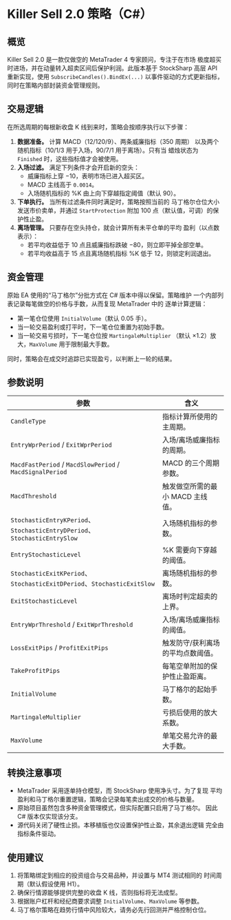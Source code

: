 # Killer Sell 2.0 策略（C#）

## 概览
Killer Sell 2.0 是一款仅做空的 MetaTrader 4 专家顾问，专注于在市场
极度超买时进场，并在动量转入超卖区间后保护利润。此版本基于
StockSharp 高层 API 重新实现，使用 `SubscribeCandles().BindEx(...)`
以事件驱动的方式更新指标，同时在策略内部封装资金管理规则。

## 交易逻辑
在所选周期的每根新收盘 K 线到来时，策略会按顺序执行以下步骤：

1. **数据准备。** 计算 MACD（12/120/9）、两条威廉指标（350 周期）
   以及两个随机指标（10/1/3 用于入场，90/7/1 用于离场）。只有当
   蜡烛状态为 `Finished` 时，这些指标值才会被使用。
2. **入场过滤。** 满足下列条件才会开启新的空头：
   - 威廉指标上穿 −10，表明市场已进入超买区。
   - MACD 主线高于 `0.0014`。
   - 入场随机指标的 %K 由上向下穿越指定阈值（默认 90）。
3. **下单执行。** 当所有过滤条件同时满足时，策略按照当前的
   马丁格尔仓位大小发送市价卖单，并通过 `StartProtection` 附加
   100 点（默认值，可调）的保护性止盈。
4. **离场管理。** 只要存在空头持仓，就会计算所有未平仓单的平均
   盈利（以点数表示）：
   - 若平均收益低于 10 点且威廉指标跌破 −80，则立即平掉全部空单。
   - 若平均收益高于 15 点且离场随机指标 %K 低于 12，则锁定利润退出。

## 资金管理
原始 EA 使用的“马丁格尔”分批方式在 C# 版本中得以保留。策略维护
一个内部列表记录每笔做空的价格与手数，从而复现 MetaTrader 中的
逐单计算逻辑：

- 第一笔仓位使用 `InitialVolume`（默认 0.05 手）。
- 当一轮交易盈利或打平时，下一笔仓位重置为初始手数。
- 当一轮交易亏损时，下一笔仓位按 `MartingaleMultiplier`
  （默认 ×1.2）放大，`MaxVolume` 用于限制最大手数。

同时，策略会在成交时追踪已实现盈亏，以判断上一轮的结果。

## 参数说明
| 参数 | 含义 |
|------|------|
| `CandleType` | 指标计算所使用的主周期。 |
| `EntryWprPeriod` / `ExitWprPeriod` | 入场/离场威廉指标的周期。 |
| `MacdFastPeriod` / `MacdSlowPeriod` / `MacdSignalPeriod` | MACD 的三个周期参数。 |
| `MacdThreshold` | 触发做空所需的最小 MACD 主线值。 |
| `StochasticEntryKPeriod`、`StochasticEntryDPeriod`、`StochasticEntrySlow` | 入场随机指标的参数。 |
| `EntryStochasticLevel` | %K 需要向下穿越的阈值。 |
| `StochasticExitKPeriod`、`StochasticExitDPeriod`、`StochasticExitSlow` | 离场随机指标的参数。 |
| `ExitStochasticLevel` | 离场时判定超卖的上界。 |
| `EntryWprThreshold` / `ExitWprThreshold` | 入场/离场威廉指标的阈值。 |
| `LossExitPips` / `ProfitExitPips` | 触发防守/获利离场的平均点数阈值。 |
| `TakeProfitPips` | 每笔空单附加的保护性止盈距离。 |
| `InitialVolume` | 马丁格尔的起始手数。 |
| `MartingaleMultiplier` | 亏损后使用的放大系数。 |
| `MaxVolume` | 单笔交易允许的最大手数。 |

## 转换注意事项
- MetaTrader 采用逐单持仓模型，而 StockSharp 使用净头寸。为了复现
  平均盈利和马丁格尔重置逻辑，策略会记录每笔卖出成交的价格与数量。
- 原始项目虽然包含多种资金管理模式，但实际配置只启用了马丁格尔。
  因此 C# 版本仅实现该分支。
- 源代码关闭了硬性止损。本移植版也仅设置保护性止盈，其余退出逻辑
  完全由指标条件驱动。

## 使用建议
1. 将策略绑定到相应的投资组合与交易品种，并设置与 MT4 测试相同的
   时间周期（默认假设使用 H1）。
2. 确保行情源能够提供完整的收盘 K 线，否则指标将无法成型。
3. 根据账户杠杆和经纪商要求调整 `InitialVolume`、`MaxVolume` 等参数。
4. 马丁格尔策略在趋势行情中风险较大，请务必先行回测并严格控制仓位。

